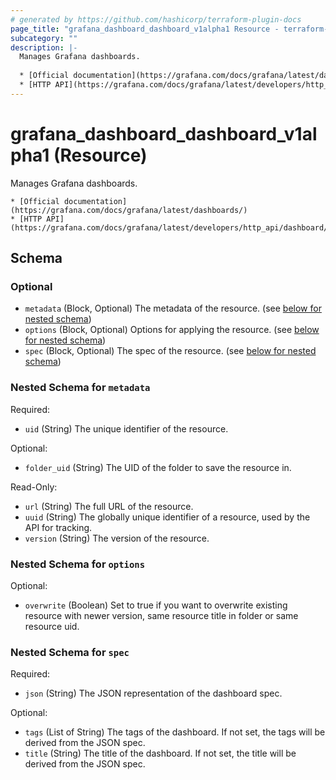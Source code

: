 ```yaml
---
# generated by https://github.com/hashicorp/terraform-plugin-docs
page_title: "grafana_dashboard_dashboard_v1alpha1 Resource - terraform-provider-grafana"
subcategory: ""
description: |-
  Manages Grafana dashboards.
  
  * [Official documentation](https://grafana.com/docs/grafana/latest/dashboards/)
  * [HTTP API](https://grafana.com/docs/grafana/latest/developers/http_api/dashboard/)
---
```


# grafana_dashboard_dashboard_v1alpha1 (Resource)

Manages Grafana dashboards.

	* [Official documentation](https://grafana.com/docs/grafana/latest/dashboards/)
	* [HTTP API](https://grafana.com/docs/grafana/latest/developers/http_api/dashboard/)



<!-- schema generated by tfplugindocs -->
## Schema

### Optional

- `metadata` (Block, Optional) The metadata of the resource. (see [below for nested schema](#nestedblock--metadata))
- `options` (Block, Optional) Options for applying the resource. (see [below for nested schema](#nestedblock--options))
- `spec` (Block, Optional) The spec of the resource. (see [below for nested schema](#nestedblock--spec))

<a id="nestedblock--metadata"></a>
### Nested Schema for `metadata`

Required:

- `uid` (String) The unique identifier of the resource.

Optional:

- `folder_uid` (String) The UID of the folder to save the resource in.

Read-Only:

- `url` (String) The full URL of the resource.
- `uuid` (String) The globally unique identifier of a resource, used by the API for tracking.
- `version` (String) The version of the resource.


<a id="nestedblock--options"></a>
### Nested Schema for `options`

Optional:

- `overwrite` (Boolean) Set to true if you want to overwrite existing resource with newer version, same resource title in folder or same resource uid.


<a id="nestedblock--spec"></a>
### Nested Schema for `spec`

Required:

- `json` (String) The JSON representation of the dashboard spec.

Optional:

- `tags` (List of String) The tags of the dashboard. If not set, the tags will be derived from the JSON spec.
- `title` (String) The title of the dashboard. If not set, the title will be derived from the JSON spec.
